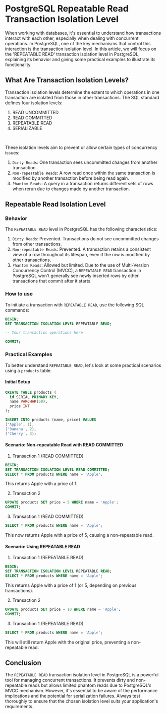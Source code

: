 # PostgreSQL Repeatable Read Transaction Isolation Level

When working with databases, it's essential to understand how transactions interact with each other,
especially when dealing with concurrent operations. In PostgreSQL, one of the key mechanisms that
control this interaction is the transaction isolation level. In this article, we will focus on the
'REPEATABLE READ' transaction isolation level in PostgreSQL, explaining its behavior and giving some
practical examples to illustrate its functionality.

## What Are Transaction Isolation Levels?

Transaction isolation levels determine the extent to which operations in one transaction are
isolated from those in other transactions. The SQL standard defines four isolation levels:

1. READ UNCOMMITTED
2. READ COMMITTED
3. REPEATABLE READ
4. SERIALIZABLE

<br>

These isolation levels aim to prevent or allow certain types of concurrency issues:

1. `Dirty Reads`: One transaction sees uncommitted changes from another transaction.
2. `Non-repeatable Reads`: A row read once within the same transaction is modified by another
   transaction before being read again.
3. `Phantom Reads`: A query in a transaction returns different sets of rows when rerun due to
   changes made by another transaction.

## Repeatable Read Isolation Level

### Behavior

The `REPEATABLE READ` level in PostgreSQL has the following characteristics:

1. `Dirty Reads`: Prevented. Transactions do not see uncommitted changes from other transactions.
2. `Non-repeatable Reads`: Prevented. A transaction retains a consistent view of a row throughout
   its lifespan, even if the row is modified by other transactions.
3. `Phantom Reads`: Allowed but limited. Due to the use of Multi-Version Concurrency Control (MVCC),
   a `REPEATABLE READ` transaction in PostgreSQL won't generally see newly inserted rows by other
   transactions that commit after it starts.

### How to use

To initiate a transaction with `REPEATABLE READ`, use the following SQL commands:
```sql
BEGIN;
SET TRANSACTION ISOLATION LEVEL REPEATABLE READ;

-- Your transaction operations here

COMMIT;
```

### Practical Examples
To better understand `REPEATABLE READ`, let's look at some practical scenarios using a `products` table:

#### Initial Setup
```sql
CREATE TABLE products (
  id SERIAL PRIMARY KEY,
  name VARCHAR(50),
  price INT
);

INSERT INTO products (name, price) VALUES
('Apple', 1),
('Banana', 2),
('Cherry', 3);
```

#### Scenario: Non-repeatable Read with READ COMMITTED
1. Transaction 1 (READ COMMITTED)
```sql
BEGIN;
SET TRANSACTION ISOLATION LEVEL READ COMMITTED;
SELECT * FROM products WHERE name = 'Apple';
```
This returns Apple with a price of 1.

2. Transaction 2
```sql
UPDATE products SET price = 5 WHERE name = 'Apple';
COMMIT;
```

3. Transaction 1 (READ COMMITTED)
```sql
SELECT * FROM products WHERE name = 'Apple';
```
This now returns Apple with a price of 5, causing a non-repeatable read.

#### Scenario: Using REPEATABLE READ
1. Transaction 1 (REPEATABLE READ)
```sql
BEGIN;
SET TRANSACTION ISOLATION LEVEL REPEATABLE READ;
SELECT * FROM products WHERE name = 'Apple';
```
This returns Apple with a price of 1 (or 5, depending on previous transactions).

2. Transaction 2
```sql
UPDATE products SET price = 10 WHERE name = 'Apple';
COMMIT;
```

3. Transaction 1 (REPEATABLE READ)
```sql
SELECT * FROM products WHERE name = 'Apple';
```
This will still return Apple with the original price, preventing a non-repeatable read.

## Conclusion
The `REPEATABLE READ` transaction isolation level in PostgreSQL is a powerful tool for managing concurrent transactions. It prevents dirty and non-repeatable reads but allows limited phantom reads due to PostgreSQL's MVCC mechanism. However, it's essential to be aware of the performance implications and the potential for serialization failures. Always test thoroughly to ensure that the chosen isolation level suits your application's requirements.
